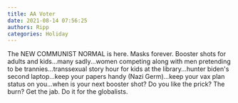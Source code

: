 ```yaml
---
title: AA Voter
date: 2021-08-14 07:56:25
authors: Ripp
categories: Holiday
---
```


 The NEW COMMUNIST NORMAL is here. Masks forever. Booster shots for adults and kids...many sadly...women competing along with men pretending to be trannies...transsexual story hour for kids at the library...hunter biden's second laptop...keep your papers handy (Nazi Germ)...keep your vax plan status on you...when is your next booster shot? Do you like the prick? The burn? Get the jab. Do it for the globalists.